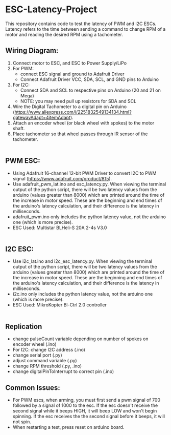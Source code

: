 # ESC-Latency-Project

This repository contains code to test the latency of PWM and I2C ESCs. Latency refers to the time between sending a command to change RPM of a motor and reading the desired RPM using a tachometer.

## Wiring Diagram:
1. Connect motor to ESC, and ESC to Power Supply/LiPo
2. For PWM:
    - connect ESC signal and ground to Adafruit Driver 
    - Connect Adafruit Driver VCC, SDA, SCL, and GND pins to Arduino
3. For I2C:
    - Connect SDA and SCL to respective pins on Arduino (20 and 21 on Mega)
    - NOTE: you may need pull up resistors for SDA and SCL
4. Wire the Digital Tachometer to a digital pin on Arduino (https://www.aliexpress.com/i/2251832549134134.html?gatewayAdapt=4itemAdapt).
5. Attach an encoder wheel (or black wheel with spokes) to the motor shaft.
6. Place tachometer so that wheel passes through IR sensor of the tachometer.
<br><br>

## PWM ESC: 
- Using Adafruit 16-channel 12-bit PWM Driver to convert I2C to PWM signal (https://www.adafruit.com/product/815).
- Use adafruit_pwm_lat.ino and esc_latency.py. When viewing the terminal output of the python script, there will be two latency values from the arduino (values greater than 8000) which are printed around the time of the increase in motor speed. These are the beginning and end times of the arduino's latency calculation, and their difference is the latency in milliseconds.
- adafruit_pwm.ino only includes the python latency value, not the arduino one (which is more precise).
- ESC Used: Multistar BLHeli-S 20A 2-4s V3.0
<br><br>

## I2C ESC: 
- Use i2c_lat.ino and i2c_esc_latency.py. When viewing the terminal output of the python script, there will be two latency values from the arduino (values greater than 8000) which are printed around the time of the increase in motor speed. These are the beginning and end times of the arduino's latency calculation, and their difference is the latency in milliseconds.
- i2c.ino only includes the python latency value, not the arduino one (which is more precise).
- ESC Used: MikroKopter Bl-Ctrl 2.0 controller
<br><br>

## Replication 
- change pulseCount variable depending on number of spokes on encoder wheel (.ino)
- For I2C: change I2C address (.ino)
- change serial port (.py)
- adjust command variable (.py)
- change RPM threshold (.py, .ino)
- change digitalPinToInterrupt to correct pin (.ino)

## Common Issues:
- For PWM escs, when arming, you must first send a pwm signal of 700 followed by a signal of 1000 to the esc. If the esc doesn't receive the second signal while it beeps HIGH, it will beep LOW and won't begin spinning. If the esc receives the the second signal before it beeps, it will not spin.
- When restarting a test, press reset on arduino board.